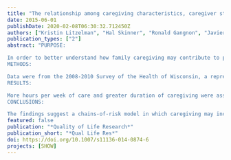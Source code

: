 ```yaml
---
title: "The relationship among caregiving characteristics, caregiver strain, and health-related quality of life: evidence from the Survey of the Health of Wisconsin"
date: 2015-06-01
publishDate: 2020-02-08T06:30:32.712450Z
authors: ["Kristin Litzelman", "Hal Skinner", "Ronald Gangnon", "Javier Nieto", "Kristen Malecki", "Whitney Witt"]
publication_types: ["2"]
abstract: "PURPOSE:

In order to better understand how family caregiving may contribute to poor health outcomes, this study sought to determine (1) if and to what extent caregiving characteristics were associated with caregiver strain and health-related quality of life (HRQoL), and (2) whether caregiver strain mediated this association.
METHODS:

Data were from the 2008-2010 Survey of the Health of Wisconsin, a representative sample of Wisconsin adults aged 21-74 years. Participants completed questionnaires about their caregiving, sociodemographics, and HRQoL; 264 caregivers were identified. Staged generalized additive models assessed the associations among caregiving characteristics, caregiver strain, and HRQoL; survey weights were applied to account for the complex sampling design.
RESULTS:

More hours per week of care and greater duration of caregiving were associated with higher levels of strain. Greater caregiver strain was in turn associated with worse mental HRQoL. However, most caregiving characteristics were not directly associated with mental or physical HRQoL.
CONCLUSIONS:

The findings suggest a chains-of-risk model in which caregiving may increase strain, which may in turn adversely influence mental HRQoL. Using this perspective to refine interventions may improve our ability to support caregivers on practice and policy levels."
featured: false
publication: "*Quality of Life Research*"
publication_short: "*Qual Life Res*"
doi: https://doi.org/10.1007/s11136-014-0874-6
projects: [SHOW]
---
```


